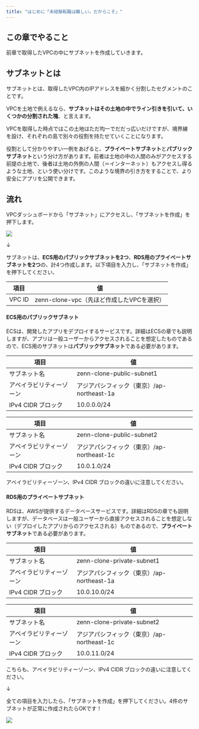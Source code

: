 ```yaml
---
title: "はじめに「未経験転職は難しい。だからこそ」"
---
```


## この章でやること

前章で取得したVPCの中にサブネットを作成していきます。

## サブネットとは

サブネットとは、取得したVPC内のIPアドレスを細かく分割したセグメントのことです。

VPCを土地で例えるなら、**サブネットはその土地の中でライン引きを引いて、いくつかの分割された塊**、と言えます。

VPCを取得した時点ではこの土地はただ均一でだだっ広いだけですが、境界線を設け、それぞれの島で別々の役割を持たせていくことになります。

役割として分かりやすい一例をあげると、**プライペートサブネット**と**パブリックサブネット**という分け方があります。前者は土地の中の人間のみがアクセスする前提の土地で、後者は土地の外側の人間（＝インターネット）もアクセスし得るような土地、という使い分けです。このような境界の引き方をすることで、より安全にアプリを公開できます。

## 流れ

VPCダッシュボードから「サブネット」にアクセスし、「サブネットを作成」を押下します。

![](https://storage.googleapis.com/zenn-user-upload/790aee846f4b-20230514.png)

↓

サブネットは、**ECS用のパブリックサブネットを2つ**、**RDS用のプライベートサブネットを2つ**の、計4つ作成します。以下項目を入力し、「サブネットを作成」を押下してください、

|項目|値|
|---|---|
|VPC ID|zenn-clone-vpc（先ほど作成したVPCを選択）|

#### ECS用のパブリックサブネット

ECSは、開発したアプリをデプロイするサービスです。詳細はECSの章でも説明しますが、アプリは一般ユーザーからアクセスされることを想定したものであるので、ECS用のサブネットは**パブリックサブネット**である必要があります。

|項目|値|
|---|---|
|サブネット名|zenn-clone-public-subnet1|
|アベイラビリティーゾーン|アジアパシフィック（東京）/ap-northeast-1a|
|IPv4 CIDR ブロック|10.0.0.0/24|

|項目|値|
|---|---|
|サブネット名|zenn-clone-public-subnet2|
|アベイラビリティーゾーン|アジアパシフィック（東京）/ap-northeast-1c|
|IPv4 CIDR ブロック|10.0.1.0/24|

アベイラビリティーゾーン、IPv4 CIDR ブロックの違いに注意してください。

#### RDS用のプライベートサブネット

RDSは、AWSが提供するデータベースサービスです。詳細はRDSの章でも説明しますが、データベースは一般ユーザーから直接アクセスされることを想定しない（デプロイしたアプリからのアクセスされる）ものであるので、**プライペートサブネット**である必要があります。

|項目|値|
|---|---|
|サブネット名|zenn-clone-private-subnet1|
|アベイラビリティーゾーン|アジアパシフィック（東京）/ap-northeast-1a|
|IPv4 CIDR ブロック|10.0.10.0/24|

|項目|値|
|---|---|
|サブネット名|zenn-clone-private-subnet2|
|アベイラビリティーゾーン|アジアパシフィック（東京）/ap-northeast-1c|
|IPv4 CIDR ブロック|10.0.11.0/24|

こちらも、アベイラビリティーゾーン、IPv4 CIDR ブロックの違いに注意してください。

↓

全ての項目を入力したら、「サブネットを作成」を押下してください。4件のサブネットが正常に作成されたらOKです！

![](https://storage.googleapis.com/zenn-user-upload/4db58704af30-20230514.png)
